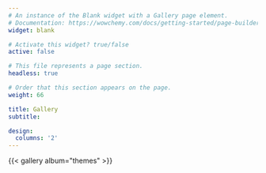 ```yaml
---
# An instance of the Blank widget with a Gallery page element.
# Documentation: https://wowchemy.com/docs/getting-started/page-builder/
widget: blank

# Activate this widget? true/false
active: false

# This file represents a page section.
headless: true

# Order that this section appears on the page.
weight: 66

title: Gallery
subtitle:

design:
  columns: '2'
---
```


{{< gallery album="themes" >}}
